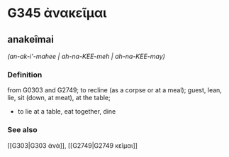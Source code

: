 # G345 ἀνακεῖμαι

## anakeîmai

_(an-ak-i'-mahee | ah-na-KEE-meh | ah-na-KEE-may)_

### Definition

from G0303 and G2749; to recline (as a corpse or at a meal); guest, lean, lie, sit (down, at meat), at the table; 

- to lie at a table, eat together, dine

### See also

[[G303|G303 ἀνά]], [[G2749|G2749 κεῖμαι]]
